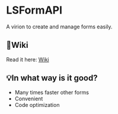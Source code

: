 # LSFormAPI
A virion to create and manage forms easily.

## 📖Wiki
<a>Read it here: </a> <a href="https://github.com/LootSpace369/LSFormAPI/wiki">Wiki</a>

## 💡In what way is it good?

- Many times faster other forms
- Convenient
- Code optimization
